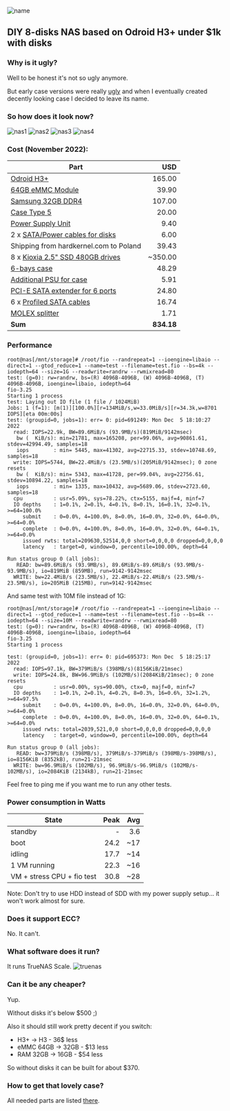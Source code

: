 ![name](ugly.png)

## DIY 8-disks NAS based on Odroid H3+ under $1k with disks

### Why is it ugly?

Well to be honest it's not so ugly anymore. 

But early case versions were really [ugly](/ugly) and when I eventually created decently looking case I decided to leave its name.

### So how does it look now?

![nas1](IMG_0854.jpeg)
![nas2](IMG_0855.jpeg)
![nas3](IMG_0856.jpeg)
![nas4](IMG_0857.jpeg)

### Cost (November 2022):

| Part  | USD  |
|-------|--------:|
| [Odroid H3+](https://www.hardkernel.com/shop/odroid-h3-plus/) | 165.00 |
| [64GB eMMC Module](https://www.hardkernel.com/shop/64gb-emmc-module-h2/) | 39.90 |
| [Samsung 32GB DDR4](https://www.hardkernel.com/shop/samsung-32gb-ddr4-pc4-25600-so-dimm/) | 107.00 |
| [Case Type 5](https://www.hardkernel.com/shop/odroid-h3-case-type-5/) | 20.00 |
| [Power Supply Unit](https://www.hardkernel.com/shop/15v-4a-power-supply-asia-korea-plug-copy/) | 9.40 |
| 2 x [SATA/Power cables for disks](https://www.hardkernel.com/shop/sata-data-and-power-cable/) | 6.00 |
| Shipping from hardkernel.com to Poland | 39.43 |
| 8 x [Kioxia 2.5" SSD 480GB drives](https://www.ebay.com/itm/134327464843) | ~350.00 |
| [6-bays case](https://aliexpress.com/item/32921898033.html) | 48.29 |
| [Additional PSU for case](https://aliexpress.com/item/4000253348414.html) | 5.91 |
| [PCI-E SATA extender for 6 ports](https://aliexpress.com/item/1005004374186238.html) | 24.80 |
| 6 x [Profiled SATA cables](https://pl.aliexpress.com/item/1005002384391035.html) | 16.74 |
| [MOLEX splitter](https://aliexpress.com/item/1005004236892928.html) | 1.71 |
| **Sum** | **834.18** | 

### Performance

    root@nas[/mnt/storage]# /root/fio --randrepeat=1 --ioengine=libaio --direct=1 --gtod_reduce=1 --name=test --filename=test.fio --bs=4k --iodepth=64 --size=1G --readwrite=randrw --rwmixread=80
    test: (g=0): rw=randrw, bs=(R) 4096B-4096B, (W) 4096B-4096B, (T) 4096B-4096B, ioengine=libaio, iodepth=64
    fio-3.25
    Starting 1 process
    test: Laying out IO file (1 file / 1024MiB)
    Jobs: 1 (f=1): [m(1)][100.0%][r=134MiB/s,w=33.0MiB/s][r=34.3k,w=8701 IOPS][eta 00m:00s]
    test: (groupid=0, jobs=1): err= 0: pid=691249: Mon Dec  5 18:10:27 2022
      read: IOPS=22.9k, BW=89.6MiB/s (93.9MB/s)(819MiB/9142msec)
       bw (  KiB/s): min=21781, max=165208, per=99.06%, avg=90861.61, stdev=42994.49, samples=18
       iops        : min= 5445, max=41302, avg=22715.33, stdev=10748.69, samples=18
      write: IOPS=5744, BW=22.4MiB/s (23.5MB/s)(205MiB/9142msec); 0 zone resets
       bw (  KiB/s): min= 5343, max=41728, per=99.04%, avg=22756.61, stdev=10894.22, samples=18
       iops        : min= 1335, max=10432, avg=5689.06, stdev=2723.60, samples=18
      cpu          : usr=5.09%, sys=78.22%, ctx=5155, majf=4, minf=7
      IO depths    : 1=0.1%, 2=0.1%, 4=0.1%, 8=0.1%, 16=0.1%, 32=0.1%, >=64=100.0%
         submit    : 0=0.0%, 4=100.0%, 8=0.0%, 16=0.0%, 32=0.0%, 64=0.0%, >=64=0.0%
         complete  : 0=0.0%, 4=100.0%, 8=0.0%, 16=0.0%, 32=0.0%, 64=0.1%, >=64=0.0%
         issued rwts: total=209630,52514,0,0 short=0,0,0,0 dropped=0,0,0,0
         latency   : target=0, window=0, percentile=100.00%, depth=64

    Run status group 0 (all jobs):
       READ: bw=89.6MiB/s (93.9MB/s), 89.6MiB/s-89.6MiB/s (93.9MB/s-93.9MB/s), io=819MiB (859MB), run=9142-9142msec
      WRITE: bw=22.4MiB/s (23.5MB/s), 22.4MiB/s-22.4MiB/s (23.5MB/s-23.5MB/s), io=205MiB (215MB), run=9142-9142msec

And same test with 10M file instead of 1G:

    root@nas[/mnt/storage]# /root/fio --randrepeat=1 --ioengine=libaio --direct=1 --gtod_reduce=1 --name=test --filename=test.fio --bs=4k --iodepth=64 --size=10M --readwrite=randrw --rwmixread=80
    test: (g=0): rw=randrw, bs=(R) 4096B-4096B, (W) 4096B-4096B, (T) 4096B-4096B, ioengine=libaio, iodepth=64
    fio-3.25
    Starting 1 process

    test: (groupid=0, jobs=1): err= 0: pid=695373: Mon Dec  5 18:25:17 2022
      read: IOPS=97.1k, BW=379MiB/s (398MB/s)(8156KiB/21msec)
      write: IOPS=24.8k, BW=96.9MiB/s (102MB/s)(2084KiB/21msec); 0 zone resets
      cpu          : usr=0.00%, sys=90.00%, ctx=0, majf=0, minf=7
      IO depths    : 1=0.1%, 2=0.1%, 4=0.2%, 8=0.3%, 16=0.6%, 32=1.2%, >=64=97.5%
         submit    : 0=0.0%, 4=100.0%, 8=0.0%, 16=0.0%, 32=0.0%, 64=0.0%, >=64=0.0%
         complete  : 0=0.0%, 4=100.0%, 8=0.0%, 16=0.0%, 32=0.0%, 64=0.1%, >=64=0.0%
         issued rwts: total=2039,521,0,0 short=0,0,0,0 dropped=0,0,0,0
         latency   : target=0, window=0, percentile=100.00%, depth=64

    Run status group 0 (all jobs):
       READ: bw=379MiB/s (398MB/s), 379MiB/s-379MiB/s (398MB/s-398MB/s), io=8156KiB (8352kB), run=21-21msec
      WRITE: bw=96.9MiB/s (102MB/s), 96.9MiB/s-96.9MiB/s (102MB/s-102MB/s), io=2084KiB (2134kB), run=21-21msec

Feel free to ping me if you want me to run any other tests.

### Power consumption in Watts

| State | Peak | Avg |
|-------|-------:|-------:|
| standby | - | 3.6 |
| boot | 24.2 | ~17 |
| idling | 17.7 | ~14 |
| 1 VM running | 22.3 | ~16 |
| VM + stress CPU + fio test | 30.8 | ~28 |

Note: Don't try to use HDD instead of SDD with my power supply setup... it won't work almost for sure.

### Does it support ECC?

No. It can't.

### What software does it run?

It runs TrueNAS Scale.
![truenas](truenas.png)

### Can it be any cheaper?

Yup.

Without disks it's below $500 ;)

Also it should still work pretty decent if you switch:
  * H3+ -> H3 - 36$ less
  * eMMC 64GB -> 32GB - $13 less
  * RAM 32GB -> 16GB - $54 less

So without disks it can be built for about $370.

### How to get that lovely case?

All needed parts are listed [there](/case).
